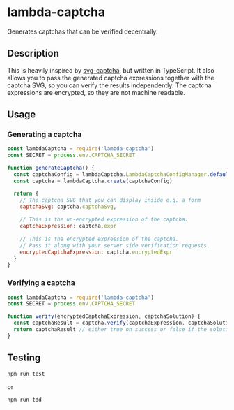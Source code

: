 # lambda-captcha

Generates captchas that can be verified decentrally.

## Description

This is heavily inspired by [svg-captcha](https://github.com/lemonce/svg-captcha/), but written in TypeScript. It also allows you to pass the generated captcha expressions together with the captcha SVG,
so you can verify the results independently. The captcha expressions are encrypted, so they are not
machine readable.

## Usage

### Generating a captcha

```js
const lambdaCaptcha = require('lambda-captcha')
const SECRET = process.env.CAPTCHA_SECRET

function generateCaptcha() {
  const captchaConfig = lambdaCaptcha.LambdaCaptchaConfigManager.default(SECRET)
  const captcha = lambdaCaptcha.create(captchaConfig)

  return {
    // The captcha SVG that you can display inside e.g. a form
    captchaSvg: captcha.captchaSvg,
    
    // This is the un-encrypted expression of the captcha.
    captchaExpression: captcha.expr
    
    // This is the encrypted expression of the captcha.
    // Pass it along with your server side verification requests.
    encryptedCaptchaExpression: captcha.encryptedExpr
  }
}
```

### Verifying a captcha

```js
const lambdaCaptcha = require('lambda-captcha')
const SECRET = process.env.CAPTCHA_SECRET

function verify(encryptedCaptchaExpression, captchaSolution) {
  const captchaResult = captcha.verify(captchaExpression, captchaSolution, SECRET)
  return captchaResult // either true on success or false if the solution was wrong
}
```

## Testing

`npm run test`

or 

`npm run tdd`
